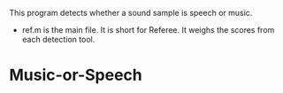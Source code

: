 This program detects whether a sound sample is speech or music.

- ref.m is the main file. It is short for Referee. It weighs the scores from each detection tool.



# Music-or-Speech
